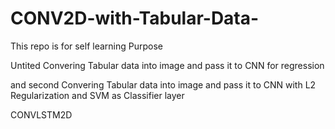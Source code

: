 # CONV2D-with-Tabular-Data-
This repo is for self learning Purpose 

Untited Convering Tabular data into image and pass it to CNN for regression 

and second Convering Tabular data into image and pass it to CNN with L2 Regularization and SVM as Classifier  layer 

CONVLSTM2D
